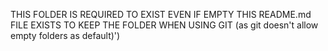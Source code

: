 THIS FOLDER IS REQUIRED TO EXIST EVEN IF EMPTY
THIS README.md FILE EXISTS TO KEEP THE FOLDER WHEN USING GIT (as git doesn't allow empty folders as default)')